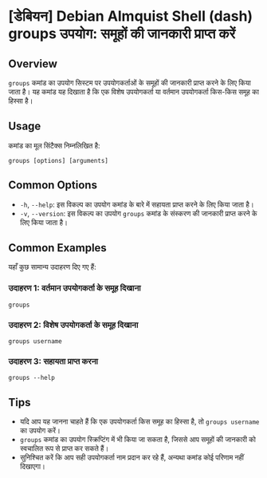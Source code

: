 # [डेबियन] Debian Almquist Shell (dash) groups उपयोग: समूहों की जानकारी प्राप्त करें

## Overview
`groups` कमांड का उपयोग सिस्टम पर उपयोगकर्ताओं के समूहों की जानकारी प्राप्त करने के लिए किया जाता है। यह कमांड यह दिखाता है कि एक विशेष उपयोगकर्ता या वर्तमान उपयोगकर्ता किस-किस समूह का हिस्सा है।

## Usage
कमांड का मूल सिंटैक्स निम्नलिखित है:

```
groups [options] [arguments]
```

## Common Options
- `-h`, `--help`: इस विकल्प का उपयोग कमांड के बारे में सहायता प्राप्त करने के लिए किया जाता है।
- `-v`, `--version`: इस विकल्प का उपयोग `groups` कमांड के संस्करण की जानकारी प्राप्त करने के लिए किया जाता है।

## Common Examples
यहाँ कुछ सामान्य उदाहरण दिए गए हैं:

### उदाहरण 1: वर्तमान उपयोगकर्ता के समूह दिखाना
```
groups
```

### उदाहरण 2: विशेष उपयोगकर्ता के समूह दिखाना
```
groups username
```

### उदाहरण 3: सहायता प्राप्त करना
```
groups --help
```

## Tips
- यदि आप यह जानना चाहते हैं कि एक उपयोगकर्ता किस समूह का हिस्सा है, तो `groups username` का उपयोग करें।
- `groups` कमांड का उपयोग स्क्रिप्टिंग में भी किया जा सकता है, जिससे आप समूहों की जानकारी को स्वचालित रूप से प्राप्त कर सकते हैं।
- सुनिश्चित करें कि आप सही उपयोगकर्ता नाम प्रदान कर रहे हैं, अन्यथा कमांड कोई परिणाम नहीं दिखाएगा।